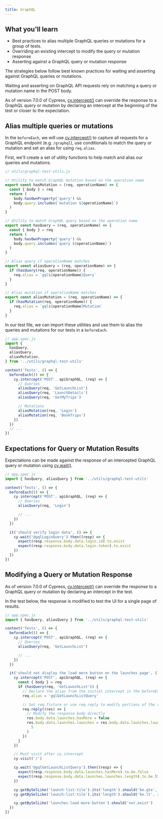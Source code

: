```yaml
---
title: GraphQL
---
```


<Alert type="info">

## <Icon name="graduation-cap"></Icon> What you'll learn

- Best practices to alias multiple GraphQL queries or mutations for a group of tests.
- Overriding an existing intercept to modify the query or mutation response
- Asserting against a GraphQL query or mutation response

</Alert>

The strategies below follow best known practices for waiting and asserting against GraphQL queries or mutations.

Waiting and asserting on GraphQL API requests rely on matching a query or mutation name in the POST body.

As of version 7.0.0 of Cypress, [cy.intercept()](/api/commands/intercept) can override the response to a GraphQL query or mutation by declaring an intercept at the beginning of the test or closer to the expectation.

## Alias multiple queries or mutations

In the `beforeEach`, we will use [cy.intercept()](/api/commands/intercept) to capture all requests for a GraphQL endpoint (e.g. `/graphql`), use conditionals to match the query or mutation and set an alias for using `req.alias`.

First, we'll create a set of utility functions to help match and alias our queries and mutations.

```js
// utils/graphql-test-utils.js

// Utility to match GraphQL mutation based on the operation name
export const hasMutation = (req, operationName) => {
  const { body } = req
  return (
    body.hasOwnProperty('query') &&
    body.query.includes(`mutation ${operationName}`)
  )
}

// Utility to match GraphQL query based on the operation name
export const hasQuery = (req, operationName) => {
  const { body } = req
  return (
    body.hasOwnProperty('query') &&
    body.query.includes(`query ${operationName}`)
  )
}

// Alias query if operationName matches
export const aliasQuery = (req, operationName) => {
  if (hasQuery(req, operationName)) {
    req.alias = `gql${operationName}Query`
  }
}

// Alias mutation if operationName matches
export const aliasMutation = (req, operationName) => {
  if (hasMutation(req, operationName)) {
    req.alias = `gql${operationName}Mutation`
  }
}
```

In our test file, we can import these utilities and use them to alias the queries and mutations for our tests in a `beforeEach`.

```js
// app.spec.js
import {
  hasQuery,
  aliasQuery,
  aliasMutation,
} from '../utils/graphql-test-utils'

context('Tests', () => {
  beforeEach(() => {
    cy.intercept('POST', apiGraphQL, (req) => {
      // Queries
      aliasQuery(req, 'GetLaunchList')
      aliasQuery(req, 'LaunchDetails')
      aliasQuery(req, 'GetMyTrips')

      // Mutations
      aliasMutation(req, 'Login')
      aliasMutation(req, 'BookTrips')
    })
  })
  // ...
})
```

## Expectations for Query or Mutation Results

Expectations can be made against the response of an intercepted GraphQL query or mutation using [cy.wait()](/api/commands/wait).

```js
// app.spec.js
import { hasQuery, aliasQuery } from '../utils/graphql-test-utils'

context('Tests', () => {
  beforeEach(() => {
    cy.intercept('POST', apiGraphQL, (req) => {
      // Queries
      aliasQuery(req, 'Login')

      // ...
    })
  })

  it('should verify login data', () => {
    cy.wait('@gqlLoginQuery').then((resp) => {
      expect(resp.response.body.data.login.id).to.exist
      expect(resp.response.body.data.login.token).to.exist
    })
  })
})
```

## Modifying a Query or Mutation Response

As of version 7.0.0 of Cypress, [cy.intercept()](/api/commands/intercept) can override the response to a GraphQL query or mutation by declaring an intercept in the test.

In the test below, the response is modified to test the UI for a single page of results.

```js
// app.spec.js
import { hasQuery, aliasQuery } from '../utils/graphql-test-utils'

context('Tests', () => {
  beforeEach(() => {
    cy.intercept('POST', apiGraphQL, (req) => {
      // Queries
      aliasQuery(req, 'GetLaunchList')

      // ...
    })
  })

  it('should not display the load more button on the launches page', () => {
    cy.intercept('POST', apiGraphQL, (req) => {
      const { body } = req
      if (hasQuery(req, 'GetLaunchList')) {
        // Declare the alias from the initial intercept in the beforeEach
        req.alias = 'gqlGetLaunchListQuery'

        // Set req.fixture or use req.reply to modify portions of the response
        req.reply((res) => {
          // Modify the response body directly
          res.body.data.launches.hasMore = false
          res.body.data.launches.launches = res.body.data.launches.launches.slice(
            5
          )
        })
      }
    })

    // Must visit after cy.intercept
    cy.visit('/')

    cy.wait('@gqlGetLaunchListQuery').then((resp) => {
      expect(resp.response.body.data.launches.hasMore).to.be.false
      expect(resp.response.body.data.launches.launches.length).to.be.lte(20)
    })

    cy.getBySelLike('launch-list-tile').its('length').should('be.gte', 1)
    cy.getBySelLike('launch-list-tile').its('length').should('be.lt', 20)

    cy.getBySelLike('launches-load-more-button').should('not.exist')
  })
})
```
